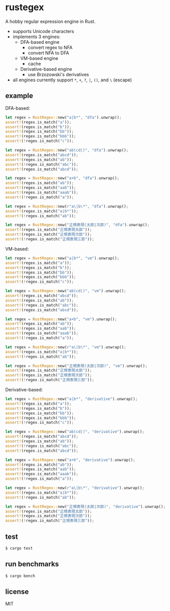 # rustegex

A hobby regular expression engine in Rust.

- supports Unicode characters
- implements 3 engines:
    - DFA-based engine
        - convert regex to NFA
        - convert NFA to DFA
    - VM-based engine
        - cache
    - Derivative-based engine
        - use Brzozowski's derivatives
- all engines currently support `*`, `+`, `?`, `|`, `()`, and `\` (escape)

## example

DFA-based:

```rust
let regex = RustRegex::new("a|b*", "dfa").unwrap();
assert!(regex.is_match("a"));
assert!(regex.is_match("b"));
assert!(regex.is_match("bb"));
assert!(regex.is_match("bbb"));
assert!(!regex.is_match("c"));

let regex = RustRegex::new("ab(cd|)", "dfa").unwrap();
assert!(regex.is_match("abcd"));
assert!(regex.is_match("ab"));
assert!(!regex.is_match("abc"));
assert!(regex.is_match("abcd"));

let regex = RustRegex::new("a+b", "dfa").unwrap();
assert!(regex.is_match("ab"));
assert!(regex.is_match("aab"));
assert!(regex.is_match("aaab"));
assert!(!regex.is_match("a"));

let regex = RustRegex::new(r"a\|b\*", "dfa").unwrap();
assert!(regex.is_match("a|b*"));
assert!(!regex.is_match("ab"));

let regex = RustRegex::new("正規表現(太郎|次郎)", "dfa").unwrap();
assert!(regex.is_match("正規表現太郎"));
assert!(regex.is_match("正規表現次郎"));
assert!(!regex.is_match("正規表現三郎"));
```

VM-based:

```rust
let regex = RustRegex::new("a|b*", "vm").unwrap();
assert!(regex.is_match("a"));
assert!(regex.is_match("b"));
assert!(regex.is_match("bb"));
assert!(regex.is_match("bbb"));
assert!(!regex.is_match("c"));

let regex = RustRegex::new("ab(cd|)", "vm").unwrap();
assert!(regex.is_match("abcd"));
assert!(regex.is_match("ab"));
assert!(!regex.is_match("abc"));
assert!(regex.is_match("abcd"));

let regex = RustRegex::new("a+b", "vm").unwrap();
assert!(regex.is_match("ab"));
assert!(regex.is_match("aab"));
assert!(regex.is_match("aaab"));
assert!(!regex.is_match("a"));

let regex = RustRegex::new(r"a\|b\*", "vm").unwrap();
assert!(regex.is_match("a|b*"));
assert!(!regex.is_match("ab"));

let regex = RustRegex::new("正規表現(太郎|次郎)", "vm").unwrap();
assert!(regex.is_match("正規表現太郎"));
assert!(regex.is_match("正規表現次郎"));
assert!(!regex.is_match("正規表現三郎"));
```

Derivative-based:

```rust
let regex = RustRegex::new("a|b*", "derivative").unwrap();
assert!(regex.is_match("a"));
assert!(regex.is_match("b"));
assert!(regex.is_match("bb"));
assert!(regex.is_match("bbb"));
assert!(!regex.is_match("c"));

let regex = RustRegex::new("ab(cd|)", "derivative").unwrap();
assert!(regex.is_match("abcd"));
assert!(regex.is_match("ab"));
assert!(!regex.is_match("abc"));
assert!(regex.is_match("abcd"));

let regex = RustRegex::new("a+b", "derivative").unwrap();
assert!(regex.is_match("ab"));
assert!(regex.is_match("aab"));
assert!(regex.is_match("aaab"));
assert!(!regex.is_match("a"));

let regex = RustRegex::new(r"a\|b\*", "derivative").unwrap();
assert!(regex.is_match("a|b*"));
assert!(!regex.is_match("ab"));

let regex = RustRegex::new("正規表現(太郎|次郎)", "derivative").unwrap();
assert!(regex.is_match("正規表現太郎"));
assert!(regex.is_match("正規表現次郎"));
assert!(!regex.is_match("正規表現三郎"));
```

## test

```bash
$ cargo test
```

## run benchmarks

```bash
$ cargo bench
```

## license

MIT
